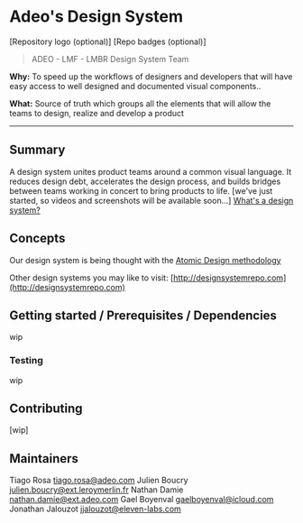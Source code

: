 # Adeo's Design System 
[Repository logo (optional)] [Repo badges (optional)]
> ADEO - LMF - LMBR Design System Team

**Why:** To speed up the workflows of designers and developers that will have easy access to well designed and documented visual components..

**What:** Source of truth which groups all the elements that will allow the teams to design, realize and develop a product

---------------------------------

## Summary

A design system unites product teams around a common visual language. It reduces design debt, accelerates the design process, and builds bridges between teams working in concert to bring products to life.
[we've just started, so videos and screenshots will be available soon...]
[What's a design system?](https://uxdesign.cc/everything-you-need-to-know-about-design-systems-54b109851969)

## Concepts

Our design system is being thought with the [Atomic Design methodology](http://bradfrost.com/blog/post/atomic-web-design/)

Other design systems you may like to visit: [http://designsystemrepo.com](http://designsystemrepo.com)

## Getting started / Prerequisites / Dependencies

wip

### Testing

wip

## Contributing

[wip]


## Maintainers

Tiago Rosa <tiago.rosa@adeo.com>
Julien Boucry <julien.boucry@ext.leroymerlin.fr>
Nathan Damie <nathan.damie@ext.adeo.com>
Gael Boyenval <gaelboyenval@icloud.com>
Jonathan Jalouzot <jjalouzot@eleven-labs.com>
